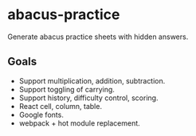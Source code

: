 # abacus-practice

Generate abacus practice sheets with hidden answers.

## Goals

- Support multiplication, addition, subtraction.
- Support toggling of carrying.
- Support history, difficulty control, scoring.
- React cell, column, table.
- Google fonts.
- webpack + hot module replacement.
